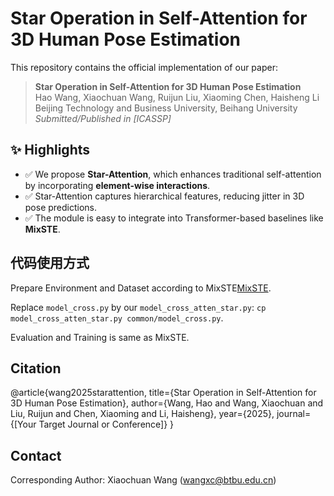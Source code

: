 # Star Operation in Self-Attention for 3D Human Pose Estimation

This repository contains the official implementation of our paper:

> **Star Operation in Self-Attention for 3D Human Pose Estimation**  
> Hao Wang, Xiaochuan Wang, Ruijun Liu, Xiaoming Chen, Haisheng Li  
> Beijing Technology and Business University, Beihang University  
> *Submitted/Published in [ICASSP]*

## ✨ Highlights

- ✅ We propose **Star-Attention**, which enhances traditional self-attention by incorporating **element-wise interactions**.
- ✅ Star-Attention captures hierarchical features, reducing jitter in 3D pose predictions.
- ✅ The module is easy to integrate into Transformer-based baselines like **MixSTE**.

## 代码使用方式

Prepare Environment and Dataset according to MixSTE[MixSTE](https://github.com/JinluZhang1126/MixSTE/tree/main). 

Replace `model_cross.py` by our `model_cross_atten_star.py`: `cp model_cross_atten_star.py common/model_cross.py`.

Evaluation and Training is same as MixSTE.

##  Citation
@article{wang2025starattention,
  title={Star Operation in Self-Attention for 3D Human Pose Estimation},
  author={Wang, Hao and Wang, Xiaochuan and Liu, Ruijun and Chen, Xiaoming and Li, Haisheng},
  year={2025},
  journal={[Your Target Journal or Conference]}
}

## Contact 

Corresponding Author: Xiaochuan Wang (wangxc@btbu.edu.cn)
